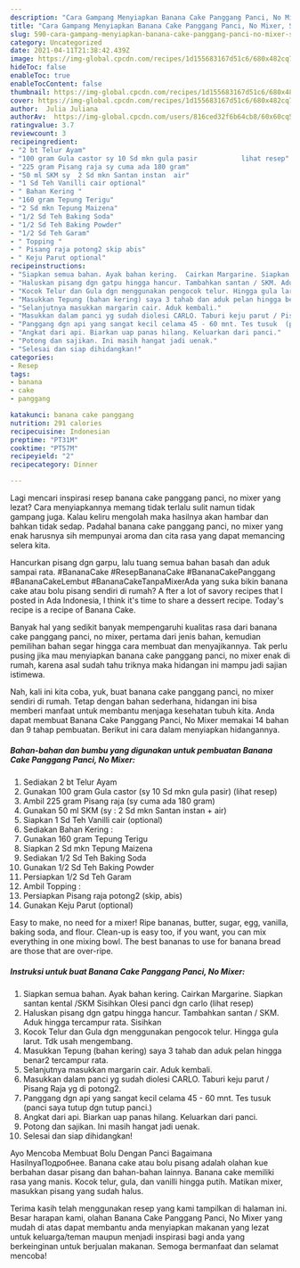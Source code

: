 ```yaml
---
description: "Cara Gampang Menyiapkan Banana Cake Panggang Panci, No Mixer, Sempurna"
title: "Cara Gampang Menyiapkan Banana Cake Panggang Panci, No Mixer, Sempurna"
slug: 590-cara-gampang-menyiapkan-banana-cake-panggang-panci-no-mixer-sempurna
category: Uncategorized
date: 2021-04-11T21:38:42.439Z
image: https://img-global.cpcdn.com/recipes/1d155683167d51c6/680x482cq70/banana-cake-panggang-panci-no-mixer-foto-resep-utama.jpg
hideToc: false
enableToc: true
enableTocContent: false
thumbnail: https://img-global.cpcdn.com/recipes/1d155683167d51c6/680x482cq70/banana-cake-panggang-panci-no-mixer-foto-resep-utama.jpg
cover: https://img-global.cpcdn.com/recipes/1d155683167d51c6/680x482cq70/banana-cake-panggang-panci-no-mixer-foto-resep-utama.jpg
author:  Julia Juliana
authorAv:  https://img-global.cpcdn.com/users/816ced32f6b64cb8/60x60cq50/avatar.jpg
ratingvalue: 3.7
reviewcount: 3
recipeingredient:
- "2 bt Telur Ayam"
- "100 gram Gula castor sy 10 Sd mkn gula pasir           lihat resep"
- "225 gram Pisang raja sy cuma ada 180 gram"
- "50 ml SKM sy  2 Sd mkn Santan instan  air"
- "1 Sd Teh Vanilli cair optional"
- " Bahan Kering "
- "160 gram Tepung Terigu"
- "2 Sd mkn Tepung Maizena"
- "1/2 Sd Teh Baking Soda"
- "1/2 Sd Teh Baking Powder"
- "1/2 Sd Teh Garam"
- " Topping "
- " Pisang raja potong2 skip abis"
- " Keju Parut optional"
recipeinstructions:
- "Siapkan semua bahan. Ayak bahan kering.  Cairkan Margarine. Siapkan santan kental /SKM  Sisihkan Olesi panci dgn carlo           (lihat resep)"
- "Haluskan pisang dgn gatpu hingga hancur. Tambahkan santan / SKM. Aduk hingga tercampur rata. Sisihkan"
- "Kocok Telur dan Gula dgn menggunakan pengocok telur. Hingga gula larut. Tdk usah mengembang."
- "Masukkan Tepung (bahan kering) saya 3 tahab dan aduk pelan hingga benar2 tercampur rata."
- "Selanjutnya masukkan margarin cair. Aduk kembali."
- "Masukkan dalam panci yg sudah diolesi CARLO. Taburi keju parut / Pisang Raja yg di potong2."
- "Panggang dgn api yang sangat kecil celama 45 - 60 mnt. Tes tusuk  (panci saya tutup dgn tutup panci.)"
- "Angkat dari api. Biarkan uap panas hilang. Keluarkan dari panci."
- "Potong dan sajikan. Ini masih hangat jadi uenak."
- "Selesai dan siap dihidangkan!"
categories:
- Resep
tags:
- banana
- cake
- panggang

katakunci: banana cake panggang 
nutrition: 291 calories
recipecuisine: Indonesian
preptime: "PT31M"
cooktime: "PT57M"
recipeyield: "2"
recipecategory: Dinner

---
```



Lagi mencari inspirasi resep banana cake panggang panci, no mixer yang lezat? Cara menyiapkannya memang tidak terlalu sulit namun tidak gampang juga. Kalau keliru mengolah maka hasilnya akan hambar dan bahkan tidak sedap. Padahal banana cake panggang panci, no mixer yang enak harusnya sih mempunyai aroma dan cita rasa yang dapat memancing selera kita.


Hancurkan pisang dgn garpu, lalu tuang semua bahan basah dan aduk sampai rata. #BananaCake #ResepBananaCake #BananaCakePanggang #BananaCakeLembut #BananaCakeTanpaMixerAda yang suka bikin banana cake atau bolu pisang sendiri di rumah? A fter a lot of savory recipes that I posted in Ada Indonesia, I think it&#39;s time to share a dessert recipe. Today&#39;s recipe is a recipe of Banana Cake.

Banyak hal yang sedikit banyak mempengaruhi kualitas rasa dari banana cake panggang panci, no mixer, pertama dari jenis bahan, kemudian pemilihan bahan segar hingga cara membuat dan menyajikannya. Tak perlu pusing jika mau menyiapkan banana cake panggang panci, no mixer enak di rumah, karena asal sudah tahu triknya maka hidangan ini mampu jadi sajian istimewa.


Nah, kali ini kita coba, yuk, buat banana cake panggang panci, no mixer sendiri di rumah. Tetap dengan bahan sederhana, hidangan ini bisa memberi manfaat untuk membantu menjaga kesehatan tubuh kita. Anda dapat membuat Banana Cake Panggang Panci, No Mixer memakai 14 bahan dan 9 tahap pembuatan. Berikut ini cara dalam menyiapkan hidangannya.

<!--inarticleads1-->

##### Bahan-bahan dan bumbu yang digunakan untuk pembuatan Banana Cake Panggang Panci, No Mixer:

1. Sediakan 2 bt Telur Ayam
1. Gunakan 100 gram Gula castor (sy 10 Sd mkn gula pasir)           (lihat resep)
1. Ambil 225 gram Pisang raja (sy cuma ada 180 gram)
1. Gunakan 50 ml SKM (sy : 2 Sd mkn Santan instan + air)
1. Siapkan 1 Sd Teh Vanilli cair (optional)
1. Sediakan  Bahan Kering :
1. Gunakan 160 gram Tepung Terigu
1. Siapkan 2 Sd mkn Tepung Maizena
1. Sediakan 1/2 Sd Teh Baking Soda
1. Gunakan 1/2 Sd Teh Baking Powder
1. Persiapkan 1/2 Sd Teh Garam
1. Ambil  Topping :
1. Persiapkan  Pisang raja potong2 (skip, abis)
1. Gunakan  Keju Parut (optional)


Easy to make, no need for a mixer! Ripe bananas, butter, sugar, egg, vanilla, baking soda, and flour. Clean-up is easy too, if you want, you can mix everything in one mixing bowl. The best bananas to use for banana bread are those that are over-ripe. 

<!--inarticleads2-->

##### Instruksi untuk buat Banana Cake Panggang Panci, No Mixer:

1. Siapkan semua bahan. Ayak bahan kering.  Cairkan Margarine. Siapkan santan kental /SKM  Sisihkan Olesi panci dgn carlo           (lihat resep)
1. Haluskan pisang dgn gatpu hingga hancur. Tambahkan santan / SKM. Aduk hingga tercampur rata. Sisihkan
1. Kocok Telur dan Gula dgn menggunakan pengocok telur. Hingga gula larut. Tdk usah mengembang.
1. Masukkan Tepung (bahan kering) saya 3 tahab dan aduk pelan hingga benar2 tercampur rata.
1. Selanjutnya masukkan margarin cair. Aduk kembali.
1. Masukkan dalam panci yg sudah diolesi CARLO. Taburi keju parut / Pisang Raja yg di potong2.
1. Panggang dgn api yang sangat kecil celama 45 - 60 mnt. Tes tusuk  (panci saya tutup dgn tutup panci.)
1. Angkat dari api. Biarkan uap panas hilang. Keluarkan dari panci.
1. Potong dan sajikan. Ini masih hangat jadi uenak.
1. Selesai dan siap dihidangkan!

Ayo Mencoba Membuat Bolu Dengan Panci Bagaimana HasilnyaПодробнее. Banana cake atau bolu pisang adalah olahan kue berbahan dasar pisang dan bahan-bahan lainnya. Banana cake memiliki rasa yang manis. Kocok telur, gula, dan vanilli hingga putih. Matikan mixer, masukkan pisang yang sudah halus. 

Terima kasih telah menggunakan resep yang kami tampilkan di halaman ini. Besar harapan kami, olahan Banana Cake Panggang Panci, No Mixer yang mudah di atas dapat membantu anda menyiapkan makanan yang lezat untuk keluarga/teman maupun menjadi inspirasi bagi anda yang berkeinginan untuk berjualan makanan. Semoga bermanfaat dan selamat mencoba!
